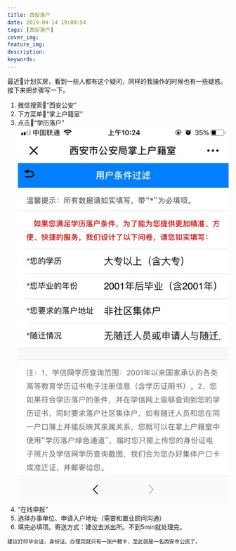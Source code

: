 ```yaml
---
title: 西安落户
date: 2019-04-14 19:09:54
tags: [西安落户]
cover_img:
feature_img:
description:
keywords: 
---
```

最近计划买房，看到一些人都有这个疑问，同样的我操作的时候也有一些疑惑。接下来把步骤写一下。

1. 微信搜索“西安公安”
2. 下方菜单“掌上户籍室”
3. 点击“学历落户”
   ![](/images/1.jpg)
4. “在线申报”
5. 选择办事单位、申请入户地址（需要和置业顾问沟通）
6. 填完必填项。寄送方式：建议去派出所。不到5min就处理完。

```建议打印毕业证、身份证。办理完就只有一张户籍卡，至此就是一名西安市公民了。```
